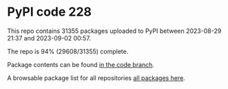 # PyPI code 228

This repo contains 31355 packages uploaded to PyPI between 
2023-08-29 21:37 and 2023-09-02 00:57.

The repo is 94% (29608/31355) complete.

Package contents can be found [in the code branch](https://github.com/pypi-data/pypi-mirror-228/tree/code/packages).

A browsable package list for all repositories [all packages here](https://pypi-data.github.io/website/repositories/pypi-mirror-228).


